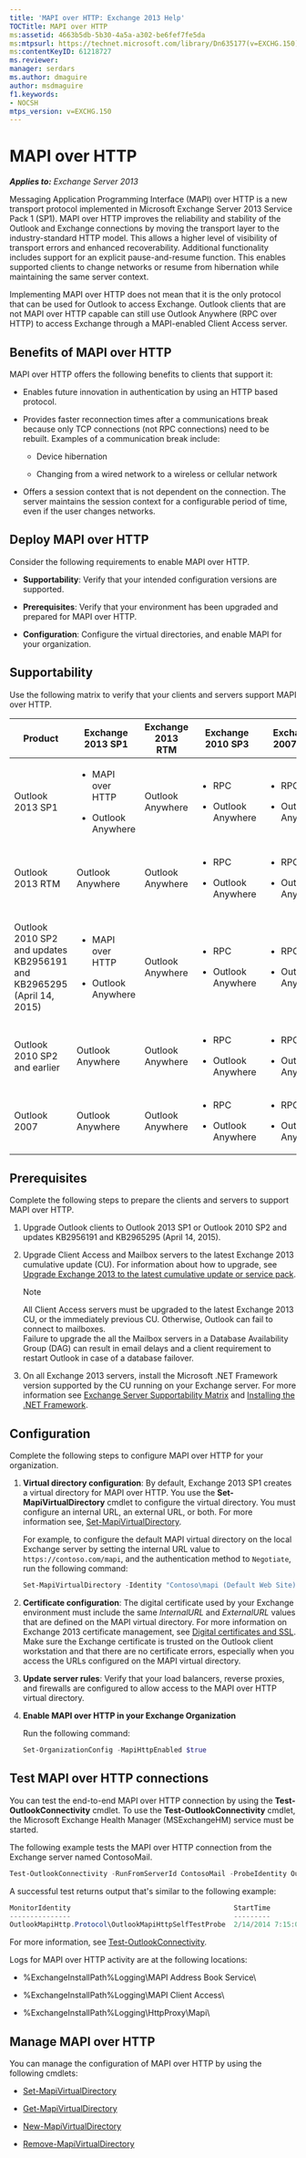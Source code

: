```yaml
---
title: 'MAPI over HTTP: Exchange 2013 Help'
TOCTitle: MAPI over HTTP
ms:assetid: 4663b5db-5b30-4a5a-a302-be6fef7fe5da
ms:mtpsurl: https://technet.microsoft.com/library/Dn635177(v=EXCHG.150)
ms:contentKeyID: 61218727
ms.reviewer: 
manager: serdars
ms.author: dmaguire
author: msdmaguire
f1.keywords:
- NOCSH
mtps_version: v=EXCHG.150
---
```


# MAPI over HTTP

_**Applies to:** Exchange Server 2013_

Messaging Application Programming Interface (MAPI) over HTTP is a new transport protocol implemented in Microsoft Exchange Server 2013 Service Pack 1 (SP1). MAPI over HTTP improves the reliability and stability of the Outlook and Exchange connections by moving the transport layer to the industry-standard HTTP model. This allows a higher level of visibility of transport errors and enhanced recoverability. Additional functionality includes support for an explicit pause-and-resume function. This enables supported clients to change networks or resume from hibernation while maintaining the same server context.

Implementing MAPI over HTTP does not mean that it is the only protocol that can be used for Outlook to access Exchange. Outlook clients that are not MAPI over HTTP capable can still use Outlook Anywhere (RPC over HTTP) to access Exchange through a MAPI-enabled Client Access server.

## Benefits of MAPI over HTTP

MAPI over HTTP offers the following benefits to clients that support it:

- Enables future innovation in authentication by using an HTTP based protocol.

- Provides faster reconnection times after a communications break because only TCP connections (not RPC connections) need to be rebuilt. Examples of a communication break include:

  - Device hibernation

  - Changing from a wired network to a wireless or cellular network

- Offers a session context that is not dependent on the connection. The server maintains the session context for a configurable period of time, even if the user changes networks.

## Deploy MAPI over HTTP

Consider the following requirements to enable MAPI over HTTP.

- **Supportability**: Verify that your intended configuration versions are supported.

- **Prerequisites**: Verify that your environment has been upgraded and prepared for MAPI over HTTP.

- **Configuration**: Configure the virtual directories, and enable MAPI for your organization.

## Supportability

Use the following matrix to verify that your clients and servers support MAPI over HTTP.

<table>
<colgroup>
<col style="width: 20%" />
<col style="width: 20%" />
<col style="width: 20%" />
<col style="width: 20%" />
<col style="width: 20%" />
</colgroup>
<thead>
<tr class="header">
<th>Product</th>
<th>Exchange 2013 SP1</th>
<th>Exchange 2013 RTM</th>
<th>Exchange 2010 SP3</th>
<th>Exchange 2007 SP3</th>
</tr>
</thead>
<tbody>
<tr class="odd">
<td><p>Outlook 2013 SP1</p></td>
<td><ul>
<li><p>MAPI over HTTP</p></li>
<li><p>Outlook Anywhere</p></li>
</ul></td>
<td><p>Outlook Anywhere</p></td>
<td><ul>
<li><p>RPC</p></li>
<li><p>Outlook Anywhere</p></li>
</ul></td>
<td><ul>
<li><p>RPC</p></li>
<li><p>Outlook Anywhere</p></li>
</ul></td>
</tr>
<tr class="even">
<td><p>Outlook 2013 RTM</p></td>
<td><p>Outlook Anywhere</p></td>
<td><p>Outlook Anywhere</p></td>
<td><ul>
<li><p>RPC</p></li>
<li><p>Outlook Anywhere</p></li>
</ul></td>
<td><ul>
<li><p>RPC</p></li>
<li><p>Outlook Anywhere</p></li>
</ul></td>
</tr>
<tr class="odd">
<td><p>Outlook 2010 SP2 and updates KB2956191 and KB2965295 (April 14, 2015)</p></td>
<td><ul>
<li><p>MAPI over HTTP<span></span></p></li>
<li><p>Outlook Anywhere</p></li>
</ul></td>
<td><p>Outlook Anywhere</p></td>
<td><ul>
<li><p>RPC</p></li>
<li><p>Outlook Anywhere</p></li>
</ul></td>
<td><ul>
<li><p>RPC</p></li>
<li><p>Outlook Anywhere</p></li>
</ul></td>
</tr>
<tr class="even">
<td><p>Outlook 2010 SP2 and earlier</p></td>
<td><p>Outlook Anywhere</p></td>
<td><p>Outlook Anywhere</p></td>
<td><ul>
<li><p>RPC</p></li>
<li><p>Outlook Anywhere</p></li>
</ul></td>
<td><ul>
<li><p>RPC</p></li>
<li><p>Outlook Anywhere</p></li>
</ul></td>
</tr>
<tr class="odd">
<td><p>Outlook 2007</p></td>
<td><p>Outlook Anywhere</p></td>
<td><p>Outlook Anywhere</p></td>
<td><ul>
<li><p>RPC</p></li>
<li><p>Outlook Anywhere</p></li>
</ul></td>
<td><ul>
<li><p>RPC</p></li>
<li><p>Outlook Anywhere</p></li>
</ul></td>
</tr>
</tbody>
</table>

## Prerequisites

Complete the following steps to prepare the clients and servers to support MAPI over HTTP.

1. Upgrade Outlook clients to Outlook 2013 SP1 or Outlook 2010 SP2 and updates KB2956191 and KB2965295 (April 14, 2015).

2. Upgrade Client Access and Mailbox servers to the latest Exchange 2013 cumulative update (CU). For information about how to upgrade, see [Upgrade Exchange 2013 to the latest cumulative update or service pack](upgrade-exchange-2013-to-the-latest-cumulative-update-or-service-pack-exchange-2013-help.md).

   > [!NOTE]
   > All Client Access servers must be upgraded to the latest Exchange 2013 CU, or the immediately previous CU. Otherwise, Outlook can fail to connect to mailboxes.<BR>Failure to upgrade the all the Mailbox servers in a Database Availability Group (DAG) can result in email delays and a client requirement to restart Outlook in case of a database failover.

3. On all Exchange 2013 servers, install the Microsoft .NET Framework version supported by the CU running on your Exchange server. For more information see [Exchange Server Supportability Matrix](../ExchangeServer/plan-and-deploy/supportability-matrix.md) and [Installing the .NET Framework](https://www.microsoft.com/download/details.aspx?id=42642).

## Configuration

Complete the following steps to configure MAPI over HTTP for your organization.

1. **Virtual directory configuration**: By default, Exchange 2013 SP1 creates a virtual directory for MAPI over HTTP. You use the **Set-MapiVirtualDirectory** cmdlet to configure the virtual directory. You must configure an internal URL, an external URL, or both. For more information see, [Set-MapiVirtualDirectory](/powershell/module/exchange/Set-MapiVirtualDirectory).

   For example, to configure the default MAPI virtual directory on the local Exchange server by setting the internal URL value to `https://contoso.com/mapi`, and the authentication method to `Negotiate`, run the following command:

   ```powershell
   Set-MapiVirtualDirectory -Identity "Contoso\mapi (Default Web Site)" -InternalUrl https://Contoso.com/mapi -IISAuthenticationMethods Negotiate
   ```

2. **Certificate configuration**: The digital certificate used by your Exchange environment must include the same *InternalURL* and *ExternalURL* values that are defined on the MAPI virtual directory. For more information on Exchange 2013 certificate management, see [Digital certificates and SSL](digital-certificates-and-ssl-exchange-2013-help.md). Make sure the Exchange certificate is trusted on the Outlook client workstation and that there are no certificate errors, especially when you access the URLs configured on the MAPI virtual directory.

3. **Update server rules**: Verify that your load balancers, reverse proxies, and firewalls are configured to allow access to the MAPI over HTTP virtual directory.

4. **Enable MAPI over HTTP in your Exchange Organization**

   Run the following command:

   ```powershell
   Set-OrganizationConfig -MapiHttpEnabled $true
   ```

## Test MAPI over HTTP connections

You can test the end-to-end MAPI over HTTP connection by using the **Test-OutlookConnectivity** cmdlet. To use the **Test-OutlookConnectivity** cmdlet, the Microsoft Exchange Health Manager (MSExchangeHM) service must be started.

The following example tests the MAPI over HTTP connection from the Exchange server named ContosoMail.

```powershell
Test-OutlookConnectivity -RunFromServerId ContosoMail -ProbeIdentity OutlookMapiHttpSelfTestProbe
```

A successful test returns output that's similar to the following example:

```powershell
MonitorIdentity                                        StartTime              EndTime                Result      Error     Exception
---------------                                        ---------              -------                ------      -----     ---------
OutlookMapiHttp.Protocol\OutlookMapiHttpSelfTestProbe  2/14/2014 7:15:00 AM   2/14/2014 7:15:10 AM   Succeeded
```

For more information, see [Test-OutlookConnectivity](/powershell/module/exchange/Test-OutlookConnectivity).

Logs for MAPI over HTTP activity are at the following locations:

- %ExchangeInstallPath%Logging\\MAPI Address Book Service\\

- %ExchangeInstallPath%Logging\\MAPI Client Access\\

- %ExchangeInstallPath%Logging\\HttpProxy\\Mapi\\

## Manage MAPI over HTTP

You can manage the configuration of MAPI over HTTP by using the following cmdlets:

- [Set-MapiVirtualDirectory](/powershell/module/exchange/Set-MapiVirtualDirectory)

- [Get-MapiVirtualDirectory](/powershell/module/exchange/Get-MapiVirtualDirectory)

- [New-MapiVirtualDirectory](/powershell/module/exchange/New-MapiVirtualDirectory)

- [Remove-MapiVirtualDirectory](/powershell/module/exchange/Remove-MapiVirtualDirectory)
